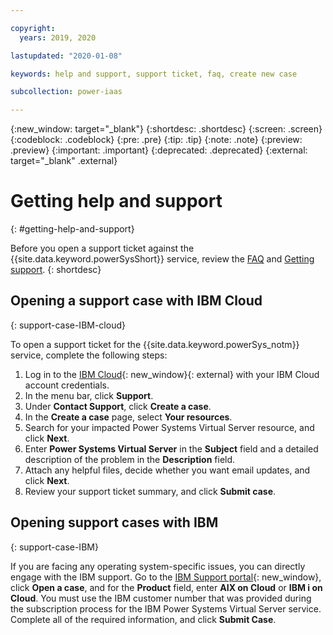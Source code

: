 ```yaml
---

copyright:
  years: 2019, 2020

lastupdated: "2020-01-08"

keywords: help and support, support ticket, faq, create new case

subcollection: power-iaas

---
```


{:new_window: target="_blank"}
{:shortdesc: .shortdesc}
{:screen: .screen}
{:codeblock: .codeblock}
{:pre: .pre}
{:tip: .tip}
{:note: .note}
{:preview: .preview}
{:important: .important}
{:deprecated: .deprecated}
{:external: target="_blank" .external}

# Getting help and support
{: #getting-help-and-support}

Before you open a support ticket against the {{site.data.keyword.powerSysShort}} service, review the [FAQ](/docs/power-iaas?topic=power-iaas-power-iaas-faqs) and [Getting support](/docs/get-support?topic=get-support-getting-customer-support).
{: shortdesc}

## Opening a support case with IBM Cloud
{: support-case-IBM-cloud}

To open a support ticket for the {{site.data.keyword.powerSys_notm}} service, complete the following steps:

1. Log in to the [IBM Cloud](https://cloud.ibm.com/catalog){: new_window}{: external} with your IBM Cloud account credentials.
2. In the menu bar, click **Support**.
3. Under **Contact Support**, click **Create a case**.
4. In the **Create a case** page, select **Your resources**.
5. Search for your impacted Power Systems Virtual Server resource, and click **Next**.
6. Enter **Power Systems Virtual Server** in the **Subject** field and a detailed description of the problem in the **Description** field.
7. Attach any helpful files, decide whether you want email updates, and click **Next**.
8. Review your support ticket summary, and click **Submit case**.

## Opening support cases with IBM
{: support-case-IBM}

If you are facing any operating system-specific issues, you can directly engage with the IBM support. Go to the [IBM Support portal](https://www.ibm.com/mysupport/s/?language=en_US){: new_window}, click **Open a case**, and for the **Product** field, enter **AIX on Cloud** or **IBM i on Cloud**. You must use the IBM customer number that was provided during the subscription process for the IBM Power Systems Virtual Server service. Complete all of the required information, and click **Submit Case**.

 
<!--   1. Choose **Compute: Power Systems Virtual Server** from the **Offering** field.

      ![Selecting the Power Systems Virtual Server service](./images/console-support-select.png "Selecting the Power Systems Virtual Server service"){: caption="Figure 2. Selecting the Power Systems Virtual Server service" caption-side="bottom"}

   1. Enter **Power Systems Virtual Server** in the **Subject** field and a detailed description of the problem.

   2. Attach any helpful files, decide whether you want email updates, and submit your support ticket.

      ![Submitting your support ticket](./images/console-support-description.png "Submitting your support ticket"){: caption="Figure 3. Submitting your support ticket" caption-side="bottom"} -->
